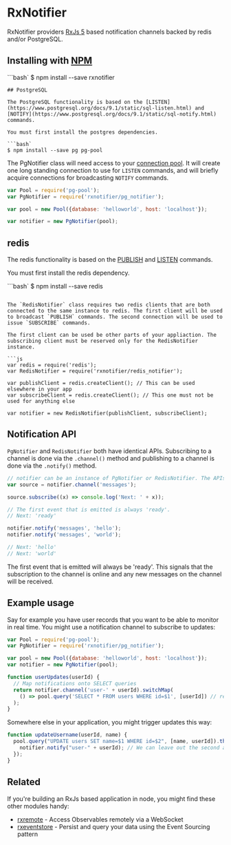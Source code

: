 RxNotifier
==========

RxNotifier providers [RxJs 5](https://github.com/ReactiveX/rxjs) based notification channels backed by redis and/or PostgreSQL.

## Installing with [NPM](https://www.npmjs.com/)

```bash`
$ npm install --save rxnotifier
```
## PostgreSQL

The PostgreSQL functionality is based on the [LISTEN](https://www.postgresql.org/docs/9.1/static/sql-listen.html) and [NOTIFY](https://www.postgresql.org/docs/9.1/static/sql-notify.html) commands.

You must first install the postgres dependencies.

```bash`
$ npm install --save pg pg-pool
```

The PgNotifier class will need access to your [connection pool](https://github.com/brianc/node-pg-pool). It will create one long standing connection to use for `LISTEN` commands, and will briefly acquire connections for broadcasting `NOTIFY` commands.

```js
var Pool = require('pg-pool');
var PgNotifier = require('rxnotifier/pg_notifier');

var pool = new Pool({database: 'helloworld', host: 'localhost'});

var notifier = new PgNotifier(pool);
```

## redis

The redis functionality is based on the [PUBLISH](https://redis.io/commands/publish) and [LISTEN](https://redis.io/commands/publish) commands.

You must first install the redis dependency.

```bash`
$ npm install --save redis
```

The `RedisNotifier` class requires two redis clients that are both connected to the same instance to redis. The first client will be used to broadcast `PUBLISH` commands. The second connection will be used to issue `SUBSCRIBE` commands.

The first client can be used be other parts of your appliaction. The subscribing client must be reserved only for the RedisNotifier instance.

```js
var redis = require('redis');
var RedisNotifier = require('rxnotifier/redis_notifier');

var publishClient = redis.createClient(); // This can be used elsewhere in your app
var subscribeClient = redis.createClient(); // This one must not be used for anything else

var notifier = new RedisNotifier(publishClient, subscribeClient);
```

## Notification API

`PgNotifier` and `RedisNotifier` both have identical APIs. Subscribing to a channel is done via the `.channel()` method and publishing to a channel is done via the `.notify()` method.

```js
// notifier can be an instance of PgNotifier or RedisNotifier. The APIs are the same
var source = notifier.channel('messages');

source.subscribe((x) => console.log('Next: ' + x));

// The first event that is emitted is always 'ready'.
// Next: 'ready'

notifier.notify('messages', 'hello');
notifier.notify('messages', 'world');

// Next: 'hello'
// Next: 'world'
```

The first event that is emitted will always be 'ready'. This signals that the subscription to the channel is online and any new messages on the channel will be received.

## Example usage

Say for example you have user records that you want to be able to monitor in real time. You might use a notification channel to subscribe to updates:

```js
var Pool = require('pg-pool');
var PgNotifier = require('rxnotifier/pg_notifier');

var pool = new Pool({database: 'helloworld', host: 'localhost'});
var notifier = new PgNotifier(pool);

function userUpdates(userId) {
  // Map notifications onto SELECT queries
  return notifier.channel('user-' + userId).switchMap(
    () => pool.query('SELECT * FROM users WHERE id=$1', [userId]) // returns a Promise
  );
}
```

Somewhere else in your application, you might trigger updates this way:

```js
function updateUsername(userId, name) {
  pool.query("UPDATE users SET name=$1 WHERE id=$2", [name, userId]).then(() => {
    notifier.notify("user-" + userId); // We can leave out the second argument
  });
}
```

## Related

If you're building an RxJs based application in node, you might find these other modules handy:

  - [rxremote](https://github.com/jbaudanza/rxremote) - Access Observables remotely via a WebSocket
  - [rxeventstore](https://github.com/jbaudanza/rxeventstore) - Persist and query your data using the Event Sourcing pattern
